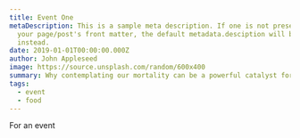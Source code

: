 ```yaml
---
title: Event One
metaDescription: This is a sample meta description. If one is not present in
  your page/post's front matter, the default metadata.desciption will be used
  instead.
date: 2019-01-01T00:00:00.000Z
author: John Appleseed
image: https://source.unsplash.com/random/600x400
summary: Why contemplating our mortality can be a powerful catalyst for change
tags:
  - event
  - food
---
```

For an event